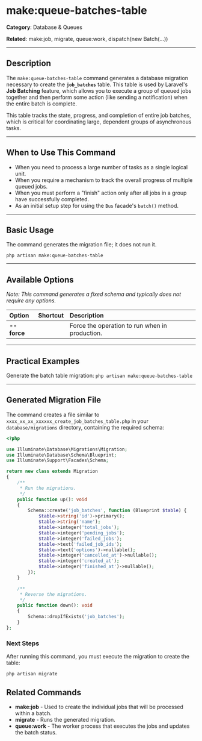 # make:queue-batches-table

**Category**: Database & Queues

**Related**: make:job, migrate, queue:work, dispatch(new Batch(...))

---

## Description

The `make:queue-batches-table` command generates a database migration necessary to create the **`job_batches`** table. This table is used by Laravel's **Job Batching** feature, which allows you to execute a group of queued jobs together and then perform some action (like sending a notification) when the entire batch is complete.

This table tracks the state, progress, and completion of entire job batches, which is critical for coordinating large, dependent groups of asynchronous tasks.

---

## When to Use This Command

- When you need to process a large number of tasks as a single logical unit.
- When you require a mechanism to track the overall progress of multiple queued jobs.
- When you must perform a "finish" action only after all jobs in a group have successfully completed.
- As an initial setup step for using the `Bus` facade's `batch()` method.

---

## Basic Usage

The command generates the migration file; it does not run it.

`php artisan make:queue-batches-table`

---

## Available Options

*Note: This command generates a fixed schema and typically does not require any options.*

| Option | Shortcut | Description |
| :--- | :--- | :--- |
| **--force** | | Force the operation to run when in production. |

---

## Practical Examples

Generate the batch table migration:
`php artisan make:queue-batches-table`

---

## Generated Migration File

The command creates a file similar to `xxxx_xx_xx_xxxxxx_create_job_batches_table.php` in your `database/migrations` directory, containing the required schema:

```php
<?php

use Illuminate\Database\Migrations\Migration;
use Illuminate\Database\Schema\Blueprint;
use Illuminate\Support\Facades\Schema;

return new class extends Migration
{
    /**
     * Run the migrations.
     */
    public function up(): void
    {
        Schema::create('job_batches', function (Blueprint $table) {
            $table->string('id')->primary();
            $table->string('name');
            $table->integer('total_jobs');
            $table->integer('pending_jobs');
            $table->integer('failed_jobs');
            $table->text('failed_job_ids');
            $table->text('options')->nullable();
            $table->integer('cancelled_at')->nullable();
            $table->integer('created_at');
            $table->integer('finished_at')->nullable();
        });
    }

    /**
     * Reverse the migrations.
     */
    public function down(): void
    {
        Schema::dropIfExists('job_batches');
    }
};
```
### Next Steps

After running this command, you must execute the migration to create the table:

`php artisan migrate`

## Related Commands

* **make:job** - Used to create the individual jobs that will be processed within a batch.
* **migrate** - Runs the generated migration.
* **queue:work** - The worker process that executes the jobs and updates the batch status.
